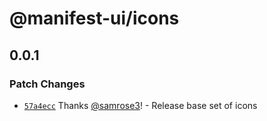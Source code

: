 # @manifest-ui/icons

## 0.0.1
### Patch Changes



- [`57a4ecc`](https://github.com/project44/manifest-ui/commit/57a4ecc12d6608e0986050c8152f173ff8993dfd) Thanks [@samrose3](https://github.com/samrose3)! - Release base set of icons
